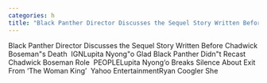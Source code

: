 ```yaml
---
categories: h
title: "Black Panther Director Discusses the Sequel Story Written Before Chadwick Bosemans Death  IGN"
---
```

Black Panther Director Discusses the Sequel Story Written Before Chadwick Boseman"s Death&nbsp;&nbsp;IGNLupita Nyong"o Glad Black Panther Didn"t Recast Chadwick Boseman Role&nbsp;&nbsp;PEOPLELupita Nyong‘o Breaks Silence About Exit From ‘The Woman King’&nbsp;&nbsp;Yahoo EntertainmentRyan Coogler She